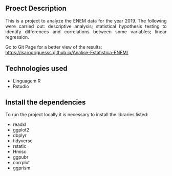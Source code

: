 ## Proect Description
<p align="justify">This is a project to analyze the ENEM data for the year 2019. The following were carried out: descriptive analysis; statistical hypothesis testing to identify differences and correlations between some variables; linear regression.</p>

Go to Git Page for a better view of the results:
https://isarodriguesss.github.io/Analise-Estatistica-ENEM/

## Technologies used
- Linguagem R
- Rstudio

## Install the dependencies
To run the project locally it is necessary to install the libraries listed:
- readxl
- ggplot2
- dbplyr
- tidyverse
- rstatix
- Hmisc
- ggpubr
- corrplot
- ggprism
